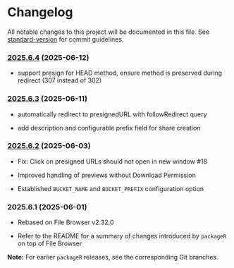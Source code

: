 # Changelog

All notable changes to this project will be documented in this file. See [standard-version](https://github.com/conventional-changelog/standard-version) for commit guidelines.

### [2025.6.4](https://github.com/versioneer-tech/package-r/compare/v2025.6.3...v2025.6.4) (2025-06-12)

- support presign for HEAD method, ensure method is preserved during redirect (307 instead of 302)

### [2025.6.3](https://github.com/versioneer-tech/package-r/compare/v2025.6.2...v2025.6.3) (2025-06-11)

- automatically redirect to presignedURL with followRedirect query

- add description and configurable prefix field for share creation


### [2025.6.2](https://github.com/versioneer-tech/package-r/compare/v2025.6.1...v2025.6.2) (2025-06-03)

- Fix: Click on presigned URLs should not open in new window #18

- Improved handling of previews without Download Permission

- Established `BUCKET_NAME` and `BUCKET_PREFIX` configuration option

### 2025.6.1 (2025-06-01)

- Rebased on File Browser v2.32.0

- Refer to the README for a summary of changes introduced by `packageR` on top of File Browser

**Note:** For earlier `packageR` releases, see the corresponding Git branches.